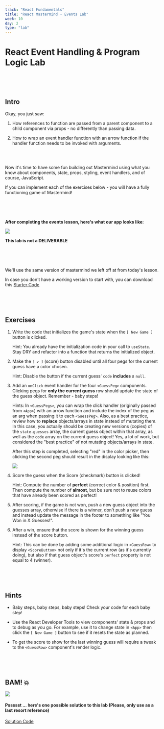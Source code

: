 ```yaml
---
track: "React Fundamentals"
title: "React Mastermind - Events Lab"
week: 10
day: 2
type: "lab"
---
```


# React Event Handling & Program Logic Lab


<br>
<br>
<br>



## Intro

Okay, you just saw:

1. How references to function are passed from a parent component to a child component via props - no differently than passing data.

2. How to wrap an event handler function with an arrow function if the handler function needs to be invoked with arguments.

<br>
<br>

Now it's time to have some fun building out Mastermind using what you know about components, state, props, styling, event handlers, and of course, JavaScript.

If you can implement each of the exercises below - you will have a fully functioning game of Mastermind!


<br>
<br>
<br>


**After completing the events lesson, here's what our app looks like:**

<img src="https://i.imgur.com/7CX8Dfs.png">

**This lab is not a DELIVERABLE**

<br>
<br>
<br>


We'll use the same version of mastermind we left off at from today's lesson.

In case you don't have a working version to start with, you can download this <a href="/downloads/react_fundamentals/event-handling-lab/react-mastermind.zip" download>Starter Code</a>


<br>
<br>
<br>




## Exercises

1. Write the code that initializes the game's state when the  `[ New Game ]` button is clicked.

	Hint: You already have the initialization code in your call to `useState`. Stay DRY and refactor into a function that returns the initialized object.

2. Make the `[ ✔ ]` (score) button disabled until all four pegs for the current guess have a color chosen.

	Hint: Disable the button if the current guess' `code` **includes** a `null`.

3. Add an `onClick` event handler for the four `<GuessPeg>` components. Clicking pegs for **only the current guess** row should update the state of the guess object. Remember - baby steps!

	Hints: In `<GuessPegs>`, you can wrap the click handler (originally passed from `<App>`) with an arrow function and include the index of the peg as an arg when passing it to each `<GuessPeg>`. Also, as a best practice, review how to **replace** objects/arrays in state instead of mutating them. In this case, you actually should be creating new versions (copies) of the `state.guesses` array, the current guess object within that array, as well as the `code` array on the current guess object! Yes, a lot of work, but considered the "best practice" of not mutating objects/arrays in state.
	
	After this step is completed, selecting "red" in the color picker, then clicking the second peg should result in the display looking like this:

	<img src="https://i.imgur.com/loJBeHh.png">
  
4. Score the guess when the Score (checkmark) button is clicked!

	Hint: Compute the number of **perfect** (correct color & position) first. Then compute the number of **almost**, but be sure not to reuse colors that have already been scored as perfect!

5. After scoring, if the game is not won, push a new guess object into the guesses array, otherwise if there is a winner, don't push a new guess and instead update the message in the footer to something like "You Won in X Guesses!".

6. After a win, ensure that the score is shown for the winning guess instead of the score button.

	Hint: This can be done by adding some additional logic in `<GuessRow>` to display `<ScoreButton>` not only if it's the current row (as it's currently doing), but also if that guess object's score's `perfect` property is not equal to 4 (winner).


<br>
<br>
<br>



## Hints

- Baby steps, baby steps, baby steps! Check your code for each baby step!

- Use the React Developer Tools to view components' state & props and to debug as you go. For example, use it to change state in `<App>` then click the `[ New Game ]` button to see if it resets the state as planned.

- To get the score to show for the last winning guess will require a tweak to the `<GuessRow>` component's render logic.

<br>
<br>
<br>

## BAM! 💥

<img src="https://i.imgur.com/zbUUDUs.png">


#### Pssssst ... here's one possible solution to this lab (Please, only use as a last resort reference) 

<a href="/downloads/react_fundamentals/event-handling-lab-solution/react-mastermind.zip" download>Solution Code</a>

 
